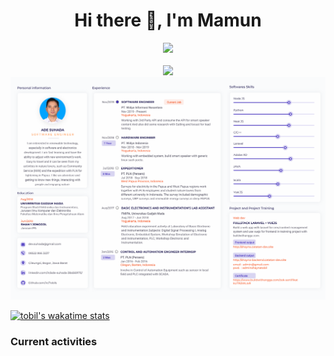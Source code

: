 <!--
**Tobils/Tobils** is a ✨ _special_ ✨ repository because its `README.md` (this file) appears on your GitHub profile.
Here are some ideas to get you started:
-->


<div style="text-align:center">
    <h1>Hi there 👋, I'm Mamun</h1>
    <em> 
        <!-- Hardware-Software Developer with ±3 years experience working on Firmware or Embedded Systems -->
        <img src="https://media.giphy.com/media/WUlplcMpOCEmTGBtBW/giphy.gif" width="30"> 
    </em>
    <br>
    <br>
    <img src="https://github-readme-stats.vercel.app/api?username=Tobils&show_icons=true"/>
    <div align="center">
      <img src="RESUME-ADE-SUHADA.png" alt="Awesome">
      <br>
    </div>
</div>

[![tobil's wakatime stats](https://github-readme-stats.vercel.app/api/wakatime?username=tobils)](https://wakatime.com/@tobils)

### Current activities

<!--
- 🔭 I’m currently working on ...
- 🌱 I’m currently learning ...
- 👯 I’m looking to collaborate on ...
- 🤔 I’m looking for help with ...
- 💬 Ask me about ...
- 📫 How to reach me: ...
- 😄 Pronouns: ...
- ⚡ Fun fact: ...
-->
